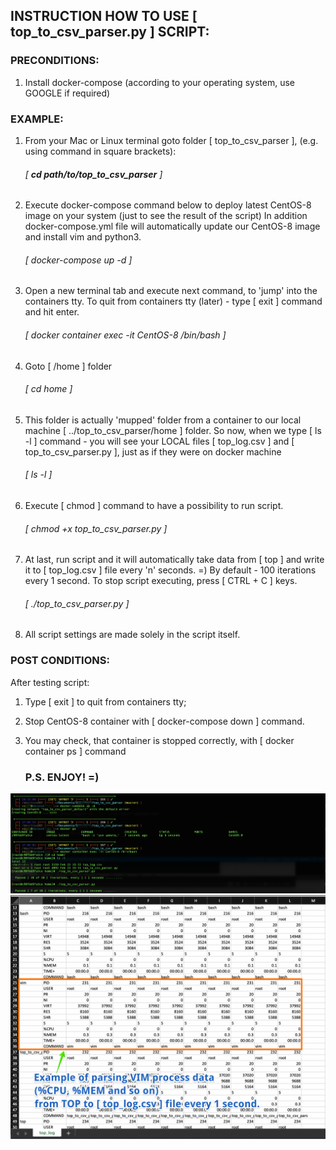 
## INSTRUCTION HOW TO USE [ top_to_csv_parser.py ] SCRIPT:

### PRECONDITIONS:
1. Install docker-compose (according to your operating system, use GOOGLE if required)

### EXAMPLE:
1. From your Mac or Linux terminal goto folder [ top_to_csv_parser ], (e.g. using command in square brackets):
    ###### [ **cd path/to/top_to_csv_parser** ]
1. Execute docker-compose command below to deploy latest CentOS-8 image on your system (just to see the result of the script)
    In addition docker-compose.yml file will automatically update our CentOS-8 image and install vim and python3.
    ###### [ docker-compose up -d ]
1. Open a new terminal tab and execute next command, to 'jump' into the containers tty.
    To quit from containers tty (later) - type [ exit ] command and hit enter.
    ###### [ docker container exec -it CentOS-8 /bin/bash ]
1. Goto [ /home ] folder
    ###### [ cd home ]
1. This folder is actually 'mupped' folder from a container to our local machine [ ../top_to_csv_parser/home ] folder.
    So now, when we type [ ls -l ] command - you will see your LOCAL files [ top_log.csv ] and [ top_to_csv_parser.py ],
    just as if they were on docker machine
    ###### [ ls -l ]
1. Execute [ chmod ] command to have a possibility to run script.
    ###### [ chmod +x top_to_csv_parser.py ]
1. At last, run script and it will automatically take data from [ top ] and write it to [ top_log.csv ] file every 'n' seconds. =)
    By default - 100 iterations every 1 second.
    To stop script executing, press [ CTRL + C ] keys.
    ###### [ ./top_to_csv_parser.py ]
1. All script settings are made solely in the script itself.

### POST CONDITIONS:
After testing script:
1. Type [ exit ] to quit from containers tty;
1. Stop CentOS-8 container with [ docker-compose down ] command.
1. You may check, that container is stopped correctly, with [ docker container ps ] command

    ### P.S. ENJOY! =)

![Terminal commands example](example_cmd_in_terminal.png)
![csv log file example](example_top_log.csv.png)
